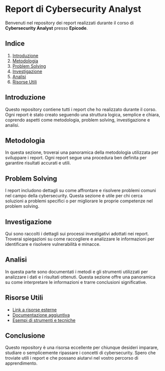 # Report di Cybersecurity Analyst

Benvenuti nel repository dei report realizzati durante il corso di **Cybersecurity Analyst** presso **Epicode**.

## Indice

1. [Introduzione](#introduzione)
2. [Metodologia](#metodologia)
3. [Problem Solving](#problem-solving)
4. [Investigazione](#investigazione)
5. [Analisi](#analisi)
6. [Risorse Utili](#risorse-utili)

## Introduzione

Questo repository contiene tutti i report che ho realizzato durante il corso. Ogni report è stato creato seguendo una struttura logica, semplice e chiara, coprendo aspetti come metodologia, problem solving, investigazione e analisi.

## Metodologia

In questa sezione, troverai una panoramica della metodologia utilizzata per sviluppare i report. Ogni report segue una procedura ben definita per garantire risultati accurati e utili.

## Problem Solving

I report includono dettagli su come affrontare e risolvere problemi comuni nel campo della cybersecurity. Questa sezione è utile per chi cerca soluzioni a problemi specifici o per migliorare le proprie competenze nel problem solving.

## Investigazione

Qui sono raccolti i dettagli sui processi investigativi adottati nei report. Troverai spiegazioni su come raccogliere e analizzare le informazioni per identificare e risolvere vulnerabilità e minacce.

## Analisi

In questa parte sono documentati i metodi e gli strumenti utilizzati per analizzare i dati e i risultati ottenuti. Questa sezione offre una panoramica su come interpretare le informazioni e trarre conclusioni significative.

## Risorse Utili

- [Link a risorse esterne](https://epicode.com) 
- [Documentazione aggiuntiva](https://epicode.com)
- [Esempi di strumenti e tecniche](https://epicode.com)

## Conclusione

Questo repository è una risorsa eccellente per chiunque desideri imparare, studiare o semplicemente ripassare i concetti di cybersecurity. Spero che troviate utili i report e che possano aiutarvi nel vostro percorso di apprendimento.
